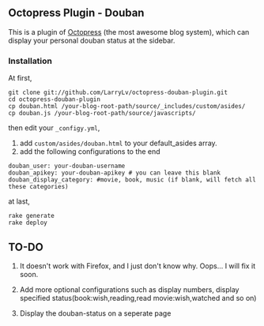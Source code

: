 ## Octopress Plugin - Douban

This is a plugin of [Octopress](http://octopress.org/) (the most awesome blog system), which can display your personal douban status at the sidebar.

### Installation

At first,
```
git clone git://github.com/LarryLv/octopress-douban-plugin.git
cd octopress-douban-plugin
cp douban.html /your-blog-root-path/source/_includes/custom/asides/
cp douban.js /your-blog-root-path/source/javascripts/
```

then edit your ```_configy.yml```,

1. add `custom/asides/douban.html` to your default_asides array.
2. add the following configurations to the end

```
douban_user: your-douban-username
douban_apikey: your-douban-apikey # you can leave this blank
douban_display_category: #movie, book, music (if blank, will fetch all these categories)
```

at last,
```
rake generate
rake deploy
```

## TO-DO

1. It doesn't work with Firefox, and I just don't know why. Oops... I will fix it soon.

2. Add more optional configurations such as display numbers, display specified status(book:wish,reading,read movie:wish,watched and so on)

3. Display the douban-status on a seperate page




